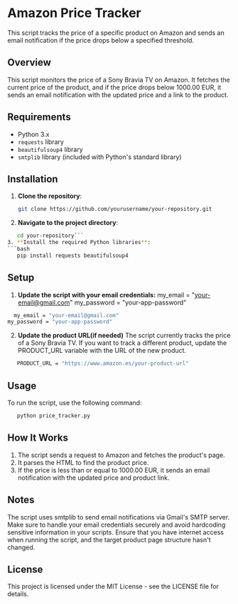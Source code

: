 # Amazon Price Tracker

This script tracks the price of a specific product on Amazon and sends an email notification if the price drops below a specified threshold.

## Overview

This script monitors the price of a Sony Bravia TV on Amazon. It fetches the current price of the product, and if the price drops below 1000.00 EUR, it sends an email notification with the updated price and a link to the product.

## Requirements

- Python 3.x
- `requests` library
- `beautifulsoup4` library
- `smtplib` library (included with Python's standard library)

## Installation

1. **Clone the repository**:
   ```bash
   git clone https://github.com/yourusername/your-repository.git
   ```

2. **Navigate to the project directory**:
```bash
   cd your-repository```
3. **Install the required Python libraries**:
```bash
   pip install requests beautifulsoup4
 ```

## Setup
1. **Update the script with your email credentials:**
my_email = "your-email@gmail.com"
my_password = "your-app-password"
```bash
  my_email = "your-email@gmail.com"
my_password = "your-app-password"
 ```
2. **Update the product URL(if needed)**
The script currently tracks the price of a Sony Bravia TV. If you want to track a different product, update the PRODUCT_URL variable with the URL of the new product.

```bash
   PRODUCT_URL = "https://www.amazon.es/your-product-url"
   ```


## Usage
To run the script, use the following command:
```bash
   python price_tracker.py
 ```

## How It Works
1. The script sends a request to Amazon and fetches the product's page.
2. It parses the HTML to find the product price.
3. If the price is less than or equal to 1000.00 EUR, it sends an email notification with the updated price and product link.

## Notes
The script uses smtplib to send email notifications via Gmail's SMTP server.
Make sure to handle your email credentials securely and avoid hardcoding sensitive information in your scripts.
Ensure that you have internet access when running the script, and the target product page structure hasn't changed.
## License 
This project is licensed under the MIT License - see the LICENSE file for details.